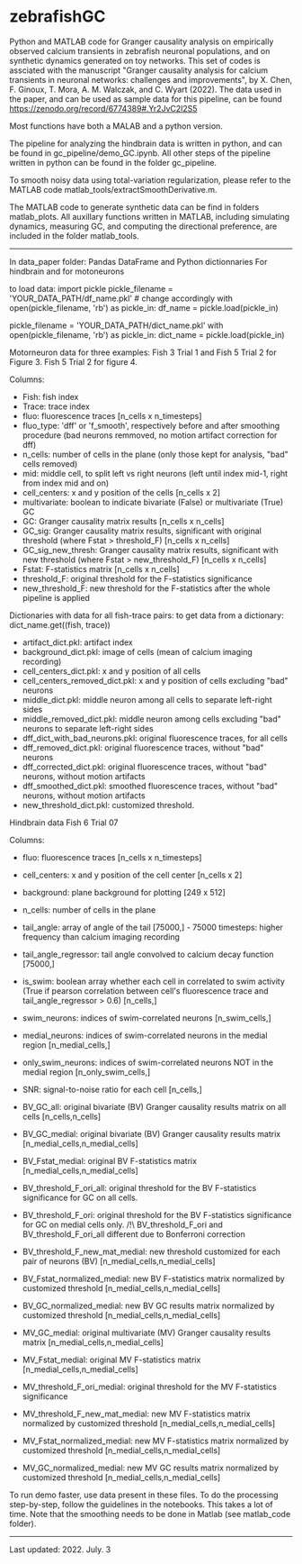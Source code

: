 # zebrafishGC
Python and MATLAB code for Granger causality analysis on empirically observed calcium transients in zebrafish neuronal populations, and on synthetic dynamics generated on toy networks. This set of codes is assciated with the manuscript "Granger causality analysis for calcium transients in neuronal networks: challenges and improvements", by X. Chen, F. Ginoux, T. Mora, A. M. Walczak, and C. Wyart (2022). The data used in the paper, and can be used as sample data for this pipeline, can be found https://zenodo.org/record/6774389#.Yr2JvC2l2S5

Most functions have both a MALAB and a python version.

The pipeline for analyzing the hindbrain data is written in python, and can be found in gc_pipeline/demo_GC.ipynb. All other steps of the pipeline written in python can be found in the folder gc_pipeline.

To smooth noisy data using total-variation regularization, please refer to the MATLAB code matlab_tools/extractSmoothDerivative.m. 

The MATLAB code to generate synthetic data can be find in folders matlab_plots. All auxillary functions written in MATLAB, including simulating dynamics, measuring GC, and computing the directional preference, are included in the folder matlab_tools.

----

In data_paper folder: Pandas DataFrame and Python dictionnaries
For hindbrain and for motoneurons

to load data: 
import pickle
pickle_filename = 'YOUR_DATA_PATH/df_name.pkl'  # change accordingly
with open(pickle_filename, 'rb') as pickle_in:
     df_name = pickle.load(pickle_in)

pickle_filename = 'YOUR_DATA_PATH/dict_name.pkl' 
with open(pickle_filename, 'rb') as pickle_in:
    dict_name = pickle.load(pickle_in)  




Motorneuron data for three examples: 
Fish 3 Trial 1 and Fish 5 Trial 2 for Figure 3.
Fish 5 Trial 2 for figure 4.

Columns:
- Fish: fish index
- Trace: trace index
- fluo: fluorescence traces [n_cells x n_timesteps]
- fluo_type: 'dff' or 'f_smooth', respectively before and after smoothing procedure 
	     (bad neurons remmoved, no motion artifact correction for dff)
- n_cells: number of cells in the plane (only those kept for analysis, "bad" cells removed)
- mid: middle cell, to split left vs right neurons (left until index mid-1, right from index mid and on)
- cell_centers: x and y position of the cells [n_cells x 2]
- multivariate: boolean to indicate bivariate (False) or multivariate (True) GC
- GC: Granger causality matrix results [n_cells x n_cells]
- GC_sig: Granger causality matrix results, significant with original threshold (where Fstat > threshold_F) [n_cells x n_cells]
- GC_sig_new_thresh: Granger causality matrix results, significant with new threshold (where Fstat > new_threshold_F) [n_cells x n_cells]
- Fstat: F-statistics matrix [n_cells x n_cells]
- threshold_F: original threshold for the F-statistics significance
- new_threshold_F: new threshold for the F-statistics after the whole pipeline is applied

Dictionaries with data for all fish-trace pairs:
to get data from a dictionary: dict_name.get((fish, trace))
- artifact_dict.pkl: artifact index
- background_dict.pkl: image of cells (mean of calcium imaging recording)
- cell_centers_dict.pkl: x and y position of all cells
- cell_centers_removed_dict.pkl: x and y position of cells excluding "bad" neurons
- middle_dict.pkl: middle neuron among all cells to separate left-right sides 
- middle_removed_dict.pkl: middle neuron among cells excluding "bad" neurons to separate left-right sides 
- dff_dict_with_bad_neurons.pkl: original fluorescence traces, for all cells
- dff_removed_dict.pkl: original fluorescence traces, without "bad" neurons
- dff_corrected_dict.pkl: original fluorescence traces, without "bad" neurons, without motion artifacts
- dff_smoothed_dict.pkl: smoothed fluorescence traces, without "bad" neurons, without motion artifacts
- new_threshold_dict.pkl: customized threshold.


Hindbrain data
Fish 6 Trial 07

Columns:
- fluo: fluorescence traces [n_cells x n_timesteps]
- cell_centers: x and y position of the cell center [n_cells x 2]
- background: plane background for plotting [249 x 512]
- n_cells: number of cells in the plane
- tail_angle: array of angle of the tail [75000,] - 75000 timesteps: higher frequency than calcium imaging recording
- tail_angle_regressor: tail angle convolved to calcium decay function [75000,] 
- is_swim: boolean array whether each cell in correlated to swim activity (True if pearson correlation between cell's fluorescence trace and tail_angle_regressor > 0.6) [n_cells,]
- swim_neurons: indices of swim-correlated neurons [n_swim_cells,]
- medial_neurons: indices of swim-correlated neurons in the medial region [n_medial_cells,]
- only_swim_neurons: indices of swim-correlated neurons NOT in the medial region [n_only_swim_cells,]
- SNR: signal-to-noise ratio for each cell [n_cells,]

- BV_GC_all: original bivariate (BV) Granger causality results matrix on all cells [n_cells,n_cells]
- BV_GC_medial: original bivariate (BV) Granger causality results matrix [n_medial_cells,n_medial_cells]
- BV_Fstat_medial: original BV F-statistics matrix [n_medial_cells,n_medial_cells]
- BV_threshold_F_ori_all: original threshold for the BV F-statistics significance for GC on all cells.
- BV_threshold_F_ori: original threshold for the BV F-statistics significance for GC on medial cells only.
	/!\  BV_threshold_F_ori and BV_threshold_F_ori_all different due to Bonferroni correction
- BV_threshold_F_new_mat_medial: new threshold customized for each pair of neurons (BV) [n_medial_cells,n_medial_cells]
- BV_Fstat_normalized_medial: new BV F-statistics matrix normalized by customized threshold [n_medial_cells,n_medial_cells]
- BV_GC_normalized_medial: new BV GC results matrix normalized by customized threshold [n_medial_cells,n_medial_cells]

- MV_GC_medial: original multivariate (MV) Granger causality results matrix [n_medial_cells,n_medial_cells]
- MV_Fstat_medial: original MV F-statistics matrix [n_medial_cells,n_medial_cells]
- MV_threshold_F_ori_medial: original threshold for the MV F-statistics significance
- MV_threshold_F_new_mat_medial: new MV F-statistics matrix normalized by customized threshold [n_medial_cells,n_medial_cells]
- MV_Fstat_normalized_medial: new MV F-statistics matrix normalized by customized threshold [n_medial_cells,n_medial_cells]
- MV_GC_normalized_medial: new MV GC results matrix normalized by customized threshold [n_medial_cells,n_medial_cells]


To run demo faster, use data present in these files.
To do the processing step-by-step, follow the guidelines in the notebooks. This takes a lot of time.
Note that the smoothing needs to be done in Matlab (see matlab_code folder).

----
Last updated: 2022. July. 3
